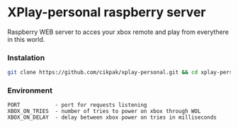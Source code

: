 # XPlay-personal raspberry server

Raspberry WEB server to acces your xbox remote and play from everythere in this world.

### Instalation

```sh
git clone https://github.com/cikpak/xplay-personal.git && cd xplay-personal && sudo bash ./configure.sh
```

### Environment
```
PORT           - port for requests listening
XBOX_ON_TRIES  - number of tries to power on xbox through WOL
XBOX_ON_DELAY  - delay between xbox power on tries in milliseconds
```
